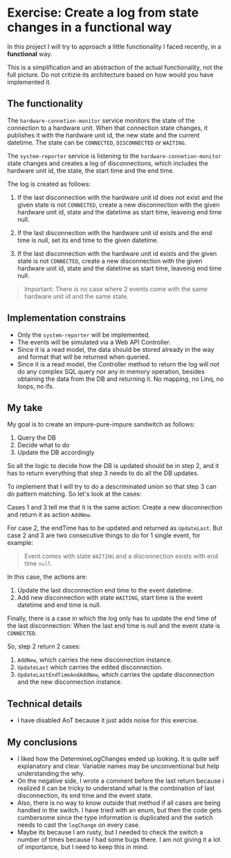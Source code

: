# Exercise: Create a log from state changes in a functional way

In this project I will try to approach a little functionality I faced
recently, in a **functional** way.

This is a simplification and an abstraction of the actual functionality, not the full picture.
Do not critizie its architecture based on how would you have implemented it.

## The functionality
The `hardware-connetion-monitor` service monitors the state of the connection to a hardware unit. When that
connection state changes, it publishes it with the hardware unit id, the new state and the current datetime.
The state can be `CONNECTED`, `DISCONNECTED` or `WAITING`.

The `system-reporter` service is listening to the `hardware-connetion-monitor` state changes and creates a log
of disconnections, which includes the hardware unit id, the state, the start time and the end time.

The log is created as follows:

1. If the last disconnection with the hardware unit id does not exist and the given state is not `CONNECTED`, 
 create a new disconnection with the given hardware unit id, state and the datetime as start time, leaveing end time null.

2. If the last disconnection with the hardware unit id exists and the end time is null, set its end time to the given datetime.

3. If the last disconnection with the hardware unit id exists and the given state is not `CONNECTED`,
 create a new disconnection with the given hardware unit id, state and the datetime as start time, leaveing end time null.

 > Important: There is no case where 2 events come with the same hardware unit id and the same state.

## Implementation constrains
- Only the `system-reporter` will be implemented.
- The events will be simulated via a Web API Controller.
- Since it is a read model, the data should be stored already in the way and format that will be returned when queried.
- Since it is a read model, the Controller method to return the log will not do any complex SQL query nor any in memory
 operation, besides obtaining the data from the DB and returning it. No mapping, no Linq, no loops, no ifs.


## My take
My goal is to create an impure-pure-impure sandwitch as follows:
1. Query the DB
2. Decide what to do
3. Update the DB accordingly

So all the logic to decide how the DB is updated should be in step 2, and it has to return everything that step 3 needs
to do all the DB updates.

To implement that I will try to do a descriminated union so that step 3 can do pattern matching. So let's look at the
cases:

Cases 1 and 3 tell me that it is the same action: Create a new disconnection and return it as action `AddNew`.

For case 2, the endTime has to be updated and returned as `UpdateLast`.
But case 2 and 3 are two consecutive things to do for 1 single event, for example:

> Event comes with state `WAITING` and a disconnection exists with end time `null`.

In this case, the actions are:
1. Update the last disconnection end time to the event datetime.
1. Add new disconnection with state `WAITING`, start time is the event datetime and end time is null.

Finally, there is a case in which the log only has to update the end time of the last disconnection: When the last end time is null and the event state is `CONNECTED`.

So, step 2 return 2 cases:
1. `AddNew`, which carries the new disconnection instance.
1. `UpdateLast` which carries the edited disconnection.
1. `UpdateLastEndTimeAndAddNew`, which carries the update disconnection and the new disconnection instance.


## Technical details
- I have disabled AoT because it just adds noise for this exercise.

## My conclusions
- I liked how the DetermineLogChanges ended up looking. It is quite self explanatory and clear. 
Variable names may be unconventional but help understanding the why.
- On the negative side, I wrote a comment before the last return because i realized it can be tricky
 to understand what is the combination of last disconnection, its end time and the event state.
 - Also, there is no way to know outside that method if all cases are being handled in the switch. I have tried
 with an enum, but then the code gets cumbersome since the type information is duplicated and the swtich needs to cast
 the `logChange` on every case.
 - Maybe its because I am rusty, but I needed to check the switch a number of times because I had some bugs there. I am not
 giving it a lot of importance,  but I need to keep this in mind.